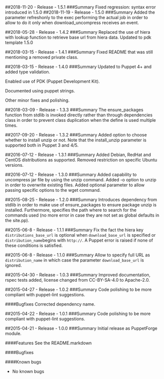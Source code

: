 ##2018-11-20 - Release - 1.5.1
###Summary
Fixed regression: syntax error introduced in 1.5.0
##2018-11-19 - Release - 1.5.0
###Summary
Added the parameter refreshonly to the exec performing the actual job
in order to allow to do it only when download_uncompress receives an event.

##2018-05-28 - Release - 1.4.2
###Summary
Replaced the use of hiera with lookup function to retrieve base url from hiera data.
Updated to pdk template 1.5.0

##2018-03-15 - Release - 1.4.1
###Summary
Fixed README that was still mentioning a removed private class.

##2018-03-15 - Release - 1.4.0
###Summary
Updated to Puppet 4+ and added type validation.

Enabled use of PDK (Puppet Development Kit).

Documented using puppet strings.

Other minor fixes and polishing.

##2018-03-09 - Release - 1.3.3
###Summary
The ensure_packages function from stdlib is invoked directly
rather than through dependencies class in order to prevent
class duplication when the define is used multiple times.

##2017-09-20 - Release - 1.3.2
###Summary
Added option to choose whether to install unzip or not.
Note that the install_unzip parameter is supported both in Puppet 3 and 4/5.

##2016-07-12 - Release - 1.3.1
###Summary
Added Debian, RedHat and CentOS distributions as supported.
Removed restriction on specific Ubuntu versions.

##2016-07-12 - Release - 1.3.0
###Summary
Added capability to uncompress jar file by using the unzip command.
Added -o option to unzip in order to overwrite existing files.
Added optional parameter to allow passing specific options to the wget command.

##2015-08-25 - Release - 1.2.0
###Summary
Introduces dependency from stdlib in order to make use of ensure_packages to ensure package unzip is installed.
Furthermore, specifies the path where to search for the commands used (no more error in case they are not set as global defaults in the site.pp).

##2015-06-8 - Release - 1.1.1
###Summary
Fix the fact the hiera key `distributions_base_url` is optional when `download_base_url` is specified or `distribution_name`begins with `http://`.
A Puppet error is raised if none of these conditions is satisfied.

##2015-06-8 - Release - 1.1.0
###Summary
Allow to specify full URL as `distribution_name` in which case the parameter `download_base_url` is ignored.

##2015-04-30 - Release - 1.0.3
###Summary
Improved documentation, rspec tests added, license changed from CC-BY-SA-4.0 to Apache-2.0.

##2015-04-27 - Release - 1.0.2
###Summary
Code polishing to be more compliant with puppet-lint suggestions.

####Bugfixes
Corrected dependency name.

##2015-04-22 - Release - 1.0.1
###Summary
Code polishing to be more compliant with puppet-lint suggestions.

##2015-04-21 - Release - 1.0.0
###Summary
Initial release as PuppetForge module.

####Features
See the README.markdown

####Bugfixes

####Known bugs
* No known bugs
